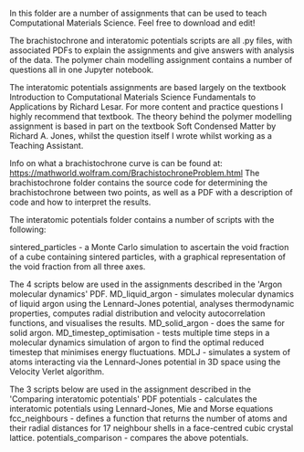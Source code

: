 In this folder are a number of assignments that can be used to teach Computational Materials Science. Feel free to download and edit!

The brachistochrone and interatomic potentials scripts are all .py files, with associated PDFs to explain the assignments and give answers with analysis of the data. The polymer chain modelling assignment contains a number of questions all in one Jupyter notebook.

The interatomic potentials assignments are based largely on the textbook Introduction to Computational Materials Science
Fundamentals to Applications by Richard Lesar. For more content and practice questions I highly recommend that textbook. The theory behind the polymer modelling assignment is based in part on the textbook Soft Condensed Matter by Richard A. Jones, whilst the question itself I wrote whilst working as a Teaching Assistant.

Info on what a brachistochrone curve is can be found at: https://mathworld.wolfram.com/BrachistochroneProblem.html
The brachistochrone folder contains the source code for determining the brachistochrone between two points, as well as a PDF with a description of code and how to interpret the results.

The interatomic potentials folder contains a number of scripts with the following:

sintered_particles - a Monte Carlo simulation to ascertain the void fraction of a cube containing sintered particles, with a graphical representation of the void fraction from all three axes.

The 4 scripts below are used in the assignments described in the 'Argon molecular dynamics' PDF.
MD_liquid_argon - simulates molecular dynamics of liquid argon using the Lennard-Jones potential, analyses thermodynamic properties, computes radial distribution and velocity autocorrelation functions, and visualises the results.
MD_solid_argon - does the same for solid argon.
MD_timestep_optimisation - tests multiple time steps in a molecular dynamics simulation of argon to find the optimal reduced timestep that minimises energy fluctuations.
MDLJ - simulates a system of atoms interacting via the Lennard-Jones potential in 3D space using the Velocity Verlet algorithm.

The 3 scripts below are used in the assignment described in the 'Comparing interatomic potentials' PDF
potentials - calculates the interatomic potentials using Lennard-Jones, Mie and Morse equations
fcc_neighbours - defines a function that returns the number of atoms and their radial distances for 17 neighbour shells in a face-centred cubic crystal lattice.
potentials_comparison - compares the above potentials.